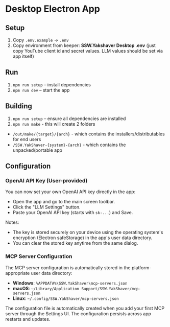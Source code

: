 # Desktop Electron App

## Setup

1. Copy `.env.example` → `.env`
2. Copy environment from keeper: **SSW.Yakshaver Desktop .env** (just copy YouTube client id and secret values. LLM values should be set via app itself)

## Run

1. `npm run setup` – install dependencies
2. `npm run dev` – start the app

## Building

1. `npm run setup` – ensure all dependencies are installed
2. `npm run make` - this will create 2 folders

- `/out/make/{target}/{arch}` - which contains the installers/distributables for end users
- `/SSW.YakShaver-{system}-{arch}` - which contains the unpacked/portable app

## Configuration

### OpenAI API Key (User-provided)

You can now set your own OpenAI API key directly in the app:

- Open the app and go to the main screen toolbar.
- Click the "LLM Settings" button.
- Paste your OpenAI API key (starts with `sk-...`) and Save.

Notes:

- The key is stored securely on your device using the operating system's encryption (Electron safeStorage) in the app's user data directory.
- You can clear the stored key anytime from the same dialog.

### MCP Server Configuration

The MCP server configuration is automatically stored in the platform-appropriate user data directory:

- **Windows**: `%APPDATA%\SSW.YakShaver\mcp-servers.json`
- **macOS**: `~/Library/Application Support/SSW.YakShaver/mcp-servers.json`
- **Linux**: `~/.config/SSW.YakShaver/mcp-servers.json`

The configuration file is automatically created when you add your first MCP server through the Settings UI. The configuration persists across app restarts and updates.
